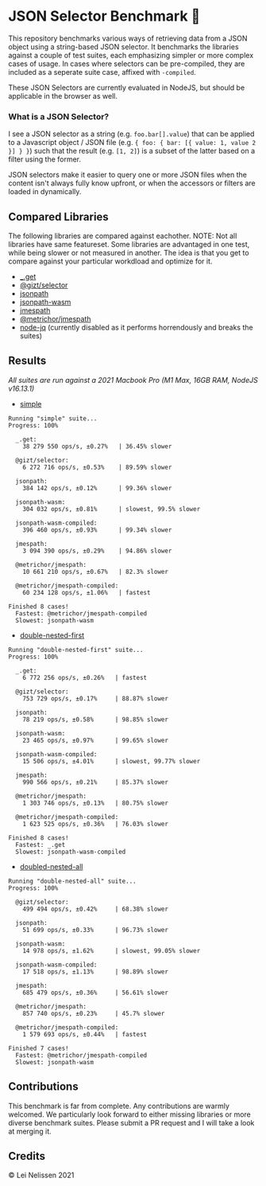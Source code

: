 # JSON Selector Benchmark 🚀
This repository benchmarks various ways of retrieving data from a JSON object using a string-based JSON selector. It benchmarks the libraries against a couple of test suites, each emphasizing simpler or more complex cases of usage. In cases where selectors can be pre-compiled, they are included as a seperate suite case, affixed with `-compiled`.

These JSON Selectors are currently evaluated in NodeJS, but should be applicable in the browser as well.

### What is a JSON Selector?
I see a JSON selector as a string (e.g. `foo.bar[].value`) that can be applied to a Javascript object / JSON file (e.g. `{ foo: { bar: [{ value: 1, value 2 }] } }`) such that the result (e.g. `[1, 2]`) is a subset of the latter based on a filter using the former. 

JSON selectors make it easier to query one or more JSON files when the content isn't always fully know upfront, or when the accessors or filters are loaded in dynamically.

## Compared Libraries
The following libraries are compared against eachother. 
NOTE: Not all libraries have same featureset. Some libraries are advantaged in one test, while being slower or not measured in another. The idea is that you get to compare against your particular workdload and optimize for it.

* [_.get](https://lodash.com/docs/4.17.15#get)
* [@gizt/selector](https://www.npmjs.com/package/@gizt/selector)
* [jsonpath](https://github.com/dchester/jsonpath)
* [jsonpath-wasm](https://github.com/freestrings/jsonpath)
* [jmespath](https://github.com/jmespath/jmespath.js)
* [@metrichor/jmespath](https://github.com/nanoporetech/jmespath-ts)
* [node-jq](https://github.com/sanack/node-jq) (currently disabled as it performs horrendously and breaks the suites)

## Results
*All suites are run against a 2021 Macbook Pro (M1 Max, 16GB RAM, NodeJS v16.13.1)*

* [simple](./benchmark/results/simple.chart.html)
```
Running "simple" suite...
Progress: 100%

  _.get:
    38 279 550 ops/s, ±0.27%   | 36.45% slower

  @gizt/selector:
    6 272 716 ops/s, ±0.53%    | 89.59% slower

  jsonpath:
    384 142 ops/s, ±0.12%      | 99.36% slower

  jsonpath-wasm:
    304 032 ops/s, ±0.81%      | slowest, 99.5% slower

  jsonpath-wasm-compiled:
    396 460 ops/s, ±0.93%      | 99.34% slower

  jmespath:
    3 094 390 ops/s, ±0.29%    | 94.86% slower

  @metrichor/jmespath:
    10 661 210 ops/s, ±0.67%   | 82.3% slower

  @metrichor/jmespath-compiled:
    60 234 128 ops/s, ±1.06%   | fastest

Finished 8 cases!
  Fastest: @metrichor/jmespath-compiled
  Slowest: jsonpath-wasm
```

* [double-nested-first](./benchmark/results/double-nested-first.chart.html)
```
Running "double-nested-first" suite...
Progress: 100%

  _.get:
    6 772 256 ops/s, ±0.26%   | fastest

  @gizt/selector:
    753 729 ops/s, ±0.17%     | 88.87% slower

  jsonpath:
    78 219 ops/s, ±0.58%      | 98.85% slower

  jsonpath-wasm:
    23 465 ops/s, ±0.97%      | 99.65% slower

  jsonpath-wasm-compiled:
    15 506 ops/s, ±4.01%      | slowest, 99.77% slower

  jmespath:
    990 566 ops/s, ±0.21%     | 85.37% slower

  @metrichor/jmespath:
    1 303 746 ops/s, ±0.13%   | 80.75% slower

  @metrichor/jmespath-compiled:
    1 623 525 ops/s, ±0.36%   | 76.03% slower

Finished 8 cases!
  Fastest: _.get
  Slowest: jsonpath-wasm-compiled
```

* [doubled-nested-all](./benchmark/results/double-nested-all.chart.html)
```
Running "double-nested-all" suite...
Progress: 100%

  @gizt/selector:
    499 494 ops/s, ±0.42%     | 68.38% slower

  jsonpath:
    51 699 ops/s, ±0.33%      | 96.73% slower

  jsonpath-wasm:
    14 978 ops/s, ±1.62%      | slowest, 99.05% slower

  jsonpath-wasm-compiled:
    17 518 ops/s, ±1.13%      | 98.89% slower

  jmespath:
    685 479 ops/s, ±0.36%     | 56.61% slower

  @metrichor/jmespath:
    857 740 ops/s, ±0.23%     | 45.7% slower

  @metrichor/jmespath-compiled:
    1 579 693 ops/s, ±0.44%   | fastest

Finished 7 cases!
  Fastest: @metrichor/jmespath-compiled
  Slowest: jsonpath-wasm
```

## Contributions
This benchmark is far from complete. Any contributions are warmly welcomed. We particularly look forward to either missing libraries or more diverse benchmark suites. Please submit a PR request and I will take a look at merging it.

## Credits
&copy; Lei Nelissen 2021